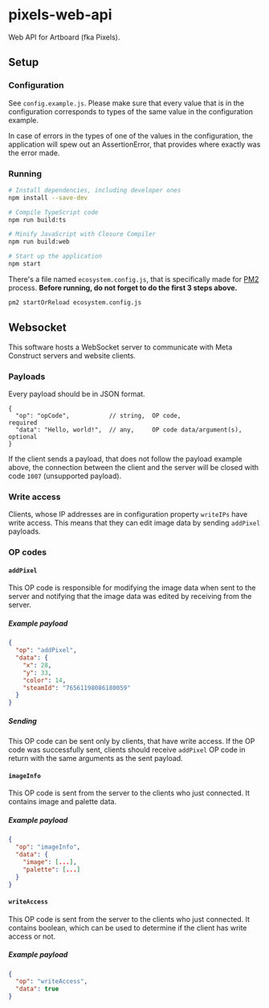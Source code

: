 # pixels-web-api
Web API for Artboard (fka Pixels).

## Setup

### Configuration
See `config.example.js`. Please make sure that every value that is in the configuration
corresponds to types of the same value in the configuration example.

In case of errors in the types of one of the values in the configuration, the
application will spew out an AssertionError, that provides where exactly was the
error made.

### Running
```bash
# Install dependencies, including developer ones
npm install --save-dev

# Compile TypeScript code
npm run build:ts

# Minify JavaScript with Closure Compiler
npm run build:web

# Start up the application
npm start
```

There's a file named `ecosystem.config.js`, that is specifically made for [PM2](https://pm2.keymetrics.io/)
process. **Before running, do not forget to do the first 3 steps above.**
```bash
pm2 startOrReload ecosystem.config.js
```

## Websocket
This software hosts a WebSocket server to communicate with Meta Construct servers and
website clients.

### Payloads
Every payload should be in JSON format.

```jsonc
{
  "op": "opCode",           // string,  OP code,                  required
  "data": "Hello, world!",  // any,     OP code data/argument(s), optional
}
```

If the client sends a payload, that does not follow the payload example above, the
connection between the client and the server will be closed with code `1007` (unsupported
payload).

### Write access
Clients, whose IP addresses are in configuration property `writeIPs` have write access.
This means that they can edit image data by sending `addPixel` payloads.

### OP codes

#### `addPixel`
This OP code is responsible for modifying the image data when sent to the server and
notifying that the image data was edited by receiving from the server.

##### Example payload
```json
{
  "op": "addPixel",
  "data": {
    "x": 28,
    "y": 33,
    "color": 14,
    "steamId": "76561198086180059"
  }
}
```

##### Sending
This OP code can be sent only by clients, that have write access. If the OP code was
successfully sent, clients should receive `addPixel` OP code in return with the same
arguments as the sent payload.

#### `imageInfo`
This OP code is sent from the server to the clients who just connected. It contains
image and palette data.

##### Example payload
```json
{
  "op": "imageInfo",
  "data": {
    "image": [...],
    "palette": [...]
  }
}
```

#### `writeAccess`
This OP code is sent from the server to the clients who just connected. It contains
boolean, which can be used to determine if the client has write access or not.

##### Example payload
```json
{
  "op": "writeAccess",
  "data": true
}
```
